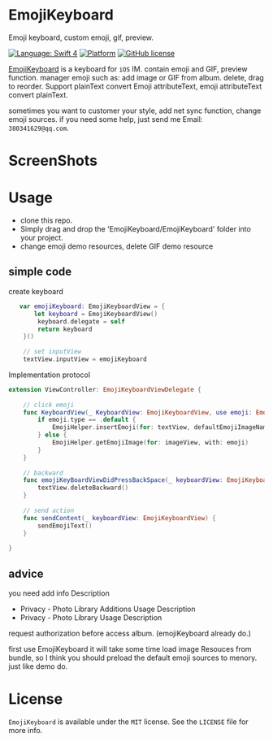# EmojiKeyboard
Emoji keyboard, custom emoji, gif, preview.

[![Language: Swift 4](https://img.shields.io/badge/language-swift%204-f48041.svg?style=flat)](https://developer.apple.com/swift)
[![Platform](https://img.shields.io/cocoapods/p/YPImagePicker.svg?style=flat)](http://cocoapods.org/pods/YPImagePicker)
[![GitHub license](https://img.shields.io/badge/license-MIT-blue.svg)](https://raw.githubusercontent.com/liufengting/FTPopOverMenu_Swift/master/LICENSE)

[EmojiKeyboard](https://github.com/chquanquan/EmojiKeyboard) is a keyboard for `iOS` IM. contain emoji and GIF, preview function. manager emoji such as: add image or GIF from album. delete, drag to reorder.  Support plainText convert Emoji attributeText, emoji attributeText convert plainText.

sometimes you want to customer your style, add net sync function, change emoji sources. if you need some help, just send me Email: `380341629@qq.com`.

# ScreenShots

# Usage

* clone this repo.
* Simply drag and drop the 'EmojiKeyboard/EmojiKeyboard' folder into your project.
* change emoji demo resources, delete GIF demo resource

## simple code

create keyboard

```swift
   var emojiKeyboard: EmojiKeyboardView = {
       let keyboard = EmojiKeyboardView()
        keyboard.delegate = self
        return keyboard
    }()
    
    // set inputView
    textView.inputView = emojiKeyboard
```

Implementation protocol

```swift
extension ViewController: EmojiKeyboardViewDelegate {
    
    // click emoji
    func KeyboardView(_ KeyboardView: EmojiKeyboardView, use emoji: EmojiViewModel) {
        if emoji.type == .default {
            EmojiHelper.insertEmoji(for: textView, defaultEmojiImageName: emoji.defaultEmojiImageName!, desc: emoji.desc!)
        } else {
            EmojiHelper.getEmojiImage(for: imageView, with: emoji)
        }
    }
    
    // backward
    func emojiKeyBoardViewDidPressBackSpace(_ keyboardView: EmojiKeyboardView) {
        textView.deleteBackward()
    }
    
    // send action
    func sendContent(_ keyboardView: EmojiKeyboardView) {
        sendEmojiText()
    }
    
}

```
 ## advice
 
 you need add info Description
 * Privacy - Photo Library Additions Usage Description
 * Privacy - Photo Library Usage Description
 
 request authorization before access album. (emojiKeyboard already do.)
 
 first use EmojiKeyboard it will take some time load image Resouces from bundle, so I think you should preload the default   emoji sources to  menory. just like demo do.

# License

`EmojiKeyboard` is available under the `MIT` license. See the `LICENSE` file for more info.


